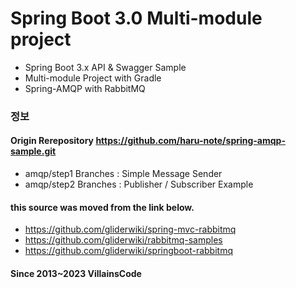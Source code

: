 # Spring Boot 3.0 Multi-module project
- Spring Boot 3.x API & Swagger Sample
- Multi-module Project with Gradle
- Spring-AMQP with RabbitMQ

### 정보
#### Origin Rerepository https://github.com/haru-note/spring-amqp-sample.git
- amqp/step1 Branches : Simple Message Sender
- amqp/step2 Branches : Publisher / Subscriber Example
 
#### this source was moved from the link below.
- https://github.com/gliderwiki/spring-mvc-rabbitmq
- https://github.com/gliderwiki/rabbitmq-samples 
- https://github.com/gliderwiki/springboot-rabbitmq

#### Since 2013~2023 VillainsCode
